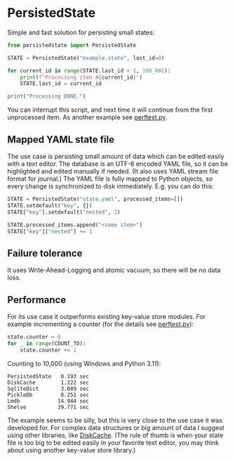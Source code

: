 # PersistedState

Simple and fast solution for persisting small states:

```python
from persistedstate import PersistedState

STATE = PersistedState("example.state", last_id=0)

for current_id in range(STATE.last_id + 1, 100_001):
    print(f"Processing item #{current_id}")
    STATE.last_id = current_id

print("Processing DONE.")
```

You can interrupt this script, and next time it will continue from the first unprocessed item.
As another example see [perftest.py](perftest.py).

## Mapped YAML state file

The use case is persisting small amount of data which can be edited easily with a text editor.
The database is an UTF-8 encoded YAML file, so it can be highlighted and edited manually if needed.
(It also uses YAML stream file format for journal.)
The YAML file is fully mapped to Python objects, so every change is synchronized to disk immediately. E.g. you can do this:

```python
STATE = PersistedState("state.yaml", processed_items=[])
STATE.setdefault("key", {})
STATE["key"].setdefault("nested", 2)

STATE.processed_items.append("<some item>")
STATE["key"]["nested"] += 1
```

## Failure tolerance

It uses Write-Ahead-Logging and atomic vacuum, so there will be no data loss.

## Performance

For its use case it outperforms existing key-value store modules.
For example incrementing a counter (for the details see [perftest.py](perftest.py)):

```python
state.counter = 0
for _ in range(COUNT_TO):
    state.counter += 1
```

Counting to 10,000 (using Windows and Python 3.11):

```
PersistedState   0.193 sec
DiskCache        1.222 sec
SqliteDict       3.089 sec
PickleDb         8.251 sec
Lmdb            14.944 sec
Shelve          39.771 sec
```

The example seems to be silly, but this is very close to the use case it was developed for. For complex data structures or big amount of data I suggest using other libraries, like [DiskCache](https://grantjenks.com/docs/diskcache/). (The rule of thumb is when your state file is too big to be edited easily in your favorite text editor, you may think about using another key-value store library.)